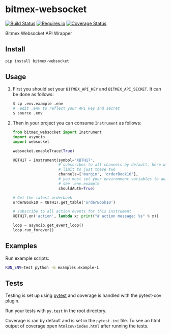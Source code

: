 bitmex-websocket
==========================

[![Build Status](https://travis-ci.org/joliveros/bitmex-websocket.svg?branch=master)](https://travis-ci.org/joliveros/bitmex-websocket)
[![Requires.io](https://requires.io/github/joliveros/bitmex-websocket/requirements.svg?branch=master)](https://requires.io/github/joliveros/bitmex-websocket/requirements?branch=master)
[![Coverage Status](https://coveralls.io/repos/github/joliveros/bitmex-websocket/badge.svg?branch=master)](https://coveralls.io/github/joliveros/bitmex-websocket?branch=master)

Bitmex Websocket API Wrapper

## Install

```bash
pip install bitmex-websocket
```



## Usage

1. First you should set your `BITMEX_API_KEY` and `BITMEX_API_SECRET`. It can
   be done as follows:
   ```bash
   $ cp .env.example .env
   #  edit .env to reflect your API key and secret
   $ source .env
   ```

1. Then in your project you can consume `Instrument` as follows:
    ```python
    from bitmex_websocket import Instrument
    import asyncio
    import websocket

    websocket.enableTrace(True)

    XBTH17 = Instrument(symbol='XBTH17',
                        # subscribes to all channels by default, here we
                        # limit to just these two
                        channels=['margin', 'orderBook10'],
                        # you must set your environment variables to authenticate
                        # see .env.example
                        shouldAuth=True)

    # Get the latest orderbook
    orderBook10 = XBTH17.get_table('orderBook10')

    # subscribe to all action events for this instrument
    XBTH17.on('action', lambda x: print("# action message: %s" % x))

    loop = asyncio.get_event_loop()
    loop.run_forever()
    ```

## Examples
  Run example scripts:
  ```bash
  RUN_ENV=test python -m examples.example-1
  ```
## Tests

Testing is set up using [pytest](http://pytest.org) and coverage is handled
with the pytest-cov plugin.

Run your tests with ```py.test``` in the root directory.

Coverage is ran by default and is set in the ```pytest.ini``` file.
To see an html output of coverage open ```htmlcov/index.html``` after running the tests.
